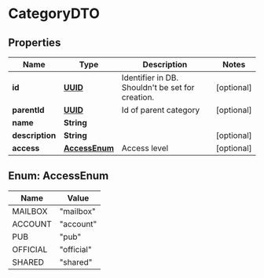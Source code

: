 # CategoryDTO

## Properties
Name | Type | Description | Notes
------------ | ------------- | ------------- | -------------
**id** | [**UUID**](UUID.md) | Identifier in DB. Shouldn&#x27;t be set for creation. |  [optional]
**parentId** | [**UUID**](UUID.md) | Id of parent category |  [optional]
**name** | **String** |  | 
**description** | **String** |  |  [optional]
**access** | [**AccessEnum**](#AccessEnum) | Access level |  [optional]

<a name="AccessEnum"></a>
## Enum: AccessEnum
Name | Value
---- | -----
MAILBOX | &quot;mailbox&quot;
ACCOUNT | &quot;account&quot;
PUB | &quot;pub&quot;
OFFICIAL | &quot;official&quot;
SHARED | &quot;shared&quot;
